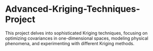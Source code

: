 # Advanced-Kriging-Techniques-Project
This project delves into sophisticated Kriging techniques, focusing on optimizing covariances in one-dimensional spaces, modeling physical phenomena, and experimenting with different Kriging methods.
